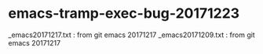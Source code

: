 # emacs-tramp-exec-bug-20171223
_emacs20171217.txt : from git emacs 20171217
_emacs20171209.txt : from git emacs 20171217
